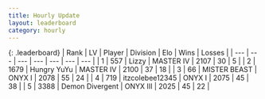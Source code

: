 ```yaml
---
title: Hourly Update
layout: leaderboard
category: hourly
---
```


{: .leaderboard}
| Rank | LV | Player | Division | Elo | Wins | Losses |
| --- | --- | --- | --- | --- | --- | --- |
| <span data-change="0">1</span> | 557 | <span title="ID: 44257">Lizzy</span> | MASTER IV | <span data-change="7">2107</span> | <span data-change="1">30</span> | <span data-change="0">5</span> |
| <span data-change="0">2</span> | 1679 | <span title="ID: 366840">Hungry YuYu</span> | MASTER IV | <span data-change="0">2100</span> | <span data-change="0">37</span> | <span data-change="0">18</span> |
| <span data-change="1">3</span> | 66 | <span title="ID: 727221">MISTER BEAST</span> | ONYX I | <span data-change="31">2078</span> | <span data-change="4">55</span> | <span data-change="0">24</span> |
| <span data-change="-1">4</span> | 719 | <span title="ID: 692745">itzcolebee12345</span> | ONYX I | <span data-change="0">2075</span> | <span data-change="0">45</span> | <span data-change="0">38</span> |
| <span data-change="0">5</span> | 3388 | <span title="ID: 370081">Demon Divergent</span> | ONYX III | <span data-change="0">2025</span> | <span data-change="0">45</span> | <span data-change="0">22</span> |